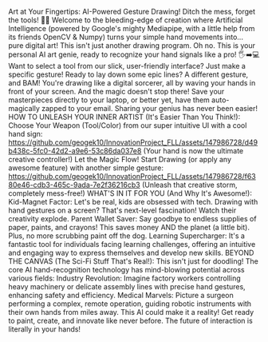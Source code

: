 Art at Your Fingertips: AI-Powered Gesture Drawing!
Ditch the mess, forget the tools! 🎨✨ Welcome to the bleeding-edge of creation where Artificial Intelligence (powered by Google's mighty Mediapipe, with a little help from its friends OpenCV & Numpy) turns your simple hand movements into... pure digital art!
This isn't just another drawing program. Oh no. This is your personal AI art genie, ready to recognize your hand signals like a pro! 🖐️➡️💻
Want to select a tool from our slick, user-friendly interface? Just make a specific gesture! Ready to lay down some epic lines? A different gesture, and BAM! You're drawing like a digital sorcerer, all by waving your hands in front of your screen.
And the magic doesn't stop there! Save your masterpieces directly to your laptop, or better yet, have them auto-magically zapped to your email. Sharing your genius has never been easier!
HOW TO UNLEASH YOUR INNER ARTIST (It's Easier Than You Think!):
Choose Your Weapon (Tool/Color) from our super intuitive UI with a cool hand sign:
https://github.com/geogek10/InnovationProject_FLL/assets/147986728/d49b438c-5fc0-42d2-a9e6-53c86da037e8
(Your hand is now the ultimate creative controller!)
Let the Magic Flow! Start Drawing (or apply any awesome feature) with another simple gesture:
https://github.com/geogek10/InnovationProject_FLL/assets/147986728/f6380e46-cdb3-465c-9ada-7e2f36216cb3
(Unleash that creative storm, completely mess-free!)
WHAT'S IN IT FOR YOU (And Why It's Awesome!):
Kid-Magnet Factor: Let's be real, kids are obsessed with tech. Drawing with hand gestures on a screen? That's next-level fascination! Watch their creativity explode.
Parent Wallet Saver: Say goodbye to endless supplies of paper, paints, and crayons! This saves money AND the planet (a little bit). Plus, no more scrubbing paint off the dog.
Learning Supercharger: It's a fantastic tool for individuals facing learning challenges, offering an intuitive and engaging way to express themselves and develop new skills.
BEYOND THE CANVAS (The Sci-Fi Stuff That's Real!):
This isn't just for doodling! The core AI hand-recognition technology has mind-blowing potential across various fields:
Industry Revolution: Imagine factory workers controlling heavy machinery or delicate assembly lines with precise hand gestures, enhancing safety and efficiency.
Medical Marvels: Picture a surgeon performing a complex, remote operation, guiding robotic instruments with their own hands from miles away. This AI could make it a reality!
Get ready to paint, create, and innovate like never before. The future of interaction is literally in your hands!
